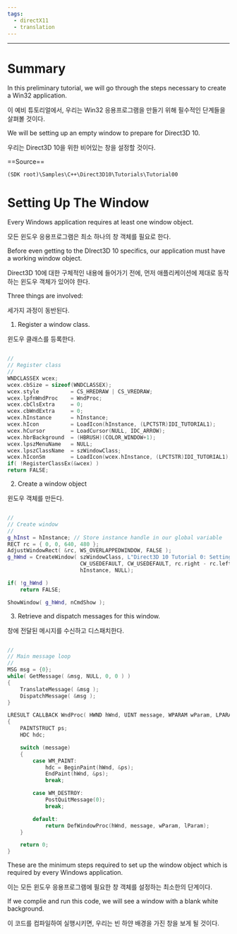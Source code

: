 ```yaml
---
tags:
  - directX11
  - translation
---
```

---

# Summary

In this preliminary tutorial, we will go through the steps necessary to create a Win32 application.

이 예비 튜토리얼에서, 우리는 Win32 응용프로그램을 만들기 위해 필수적인 단계들을 살펴볼 것이다.

We will be setting up an empty window to prepare for Direct3D 10.

우리는 Direct3D 10을 위한 비어있는 창을 설정할 것이다.

==Source==

`(SDK root)\Samples\C++\Direct3D10\Tutorials\Tutorial00`

# Setting Up The Window

Every Windows application requires at least one window object.

모든 윈도우 응용프로그램은 최소 하나의 창 객체를 필요로 한다.

Before even getting to the DIrect3D 10 specifics, our application must have a working window object.

Direct3D 10에 대한 구체적인 내용에 들어가기 전에, 먼저 애플리케이션에 제대로 동작하는 윈도우 객체가 있어야 한다.

Three things are involved:

세가지 과정이 동반된다.

1. Register a window class.

윈도우 클래스를 등록한다.

```cpp

//
// Register class
//
WNDCLASSEX wcex;
wcex.cbSize = sizeof(WNDCLASSEX);
wcex.style          = CS_HREDRAW | CS_VREDRAW;
wcex.lpfnWndProc    = WndProc;
wcex.cbClsExtra     = 0;
wcex.cbWndExtra     = 0;
wcex.hInstance      = hInstance;
wcex.hIcon          = LoadIcon(hInstance, (LPCTSTR)IDI_TUTORIAL1);
wcex.hCursor        = LoadCursor(NULL, IDC_ARROW);
wcex.hbrBackground  = (HBRUSH)(COLOR_WINDOW+1);
wcex.lpszMenuName   = NULL;
wcex.lpszClassName  = szWindowClass;
wcex.hIconSm        = LoadIcon(wcex.hInstance, (LPCTSTR)IDI_TUTORIAL1);
if( !RegisterClassEx(&wcex) )
return FALSE;

```

2. Create a window object

윈도우 객체를 만든다.

```cpp

//
// Create window
//
g_hInst = hInstance; // Store instance handle in our global variable
RECT rc = { 0, 0, 640, 480 };
AdjustWindowRect( &rc, WS_OVERLAPPEDWINDOW, FALSE );
g_hWnd = CreateWindow( szWindowClass, L"Direct3D 10 Tutorial 0: Setting Up Window", WS_OVERLAPPEDWINDOW,
					   CW_USEDEFAULT, CW_USEDEFAULT, rc.right - rc.left, rc.bottom - rc.top, NULL, NULL,
					   hInstance, NULL);

if( !g_hWnd )
	return FALSE;

ShowWindow( g_hWnd, nCmdShow );

```

3. Retrieve and dispatch messages for this window.

창에 전달된 메시지를 수신하고 디스패치한다.

```cpp

//
// Main message loop
//
MSG msg = {0};
while( GetMessage( &msg, NULL, 0, 0 ) )
{
	TranslateMessage( &msg );
	DispatchMessage( &msg );
}

LRESULT CALLBACK WndProc( HWND hWnd, UINT message, WPARAM wParam, LPARAM lParam )
{
	PAINTSTRUCT ps;
	HDC hdc;

	switch (message) 
	{
		case WM_PAINT:
			hdc = BeginPaint(hWnd, &ps);
			EndPaint(hWnd, &ps);
			break;

		case WM_DESTROY:
			PostQuitMessage(0);
			break;

		default:
			return DefWindowProc(hWnd, message, wParam, lParam);
	}

	return 0;
}


```

These are the minimum steps required to set up the window object which is required by every Windows application.

이는 모든 윈도우 응용프로그램에 필요한 창 객체를 설정하는 최소한의 단계이다.

If we complie and run this code, we will see a window with a blank white background.

이 코드를 컴파일하여 실행시키면, 우리는 빈 하얀 배경을 가진 창을 보게 될 것이다.

